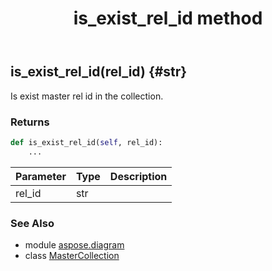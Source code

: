 ﻿---
title: is_exist_rel_id method
second_title: Aspose.Diagram for Python via .NET API References
description: 
type: docs
weight: 80
url: /python-net/aspose.diagram/mastercollection/is_exist_rel_id/
is_root: false
---

## is_exist_rel_id(rel_id) {#str}

Is exist master rel id in the collection.

### Returns 





```python
def is_exist_rel_id(self, rel_id):
    ...
```


| Parameter | Type | Description |
| :- | :- | :- |
| rel_id | str |  |



### See Also
* module [aspose.diagram](../../)
* class [MasterCollection](/diagram/python-net/aspose.diagram/mastercollection)
